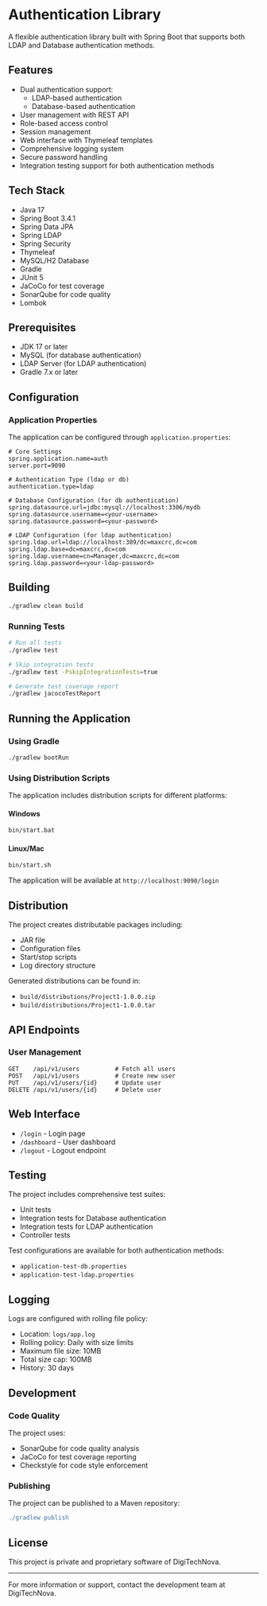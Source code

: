 # Authentication Library

A flexible authentication library built with Spring Boot that supports both LDAP and Database authentication methods.

## Features

- Dual authentication support:
  - LDAP-based authentication
  - Database-based authentication
- User management with REST API
- Role-based access control
- Session management
- Web interface with Thymeleaf templates
- Comprehensive logging system
- Secure password handling
- Integration testing support for both authentication methods

## Tech Stack

- Java 17
- Spring Boot 3.4.1
- Spring Data JPA
- Spring LDAP
- Spring Security
- Thymeleaf
- MySQL/H2 Database
- Gradle
- JUnit 5
- JaCoCo for test coverage
- SonarQube for code quality
- Lombok

## Prerequisites

- JDK 17 or later
- MySQL (for database authentication)
- LDAP Server (for LDAP authentication)
- Gradle 7.x or later

## Configuration

### Application Properties

The application can be configured through `application.properties`:

```properties
# Core Settings
spring.application.name=auth
server.port=9090

# Authentication Type (ldap or db)
authentication.type=ldap

# Database Configuration (for db authentication)
spring.datasource.url=jdbc:mysql://localhost:3306/mydb
spring.datasource.username=<your-username>
spring.datasource.password=<your-password>

# LDAP Configuration (for ldap authentication)
spring.ldap.url=ldap://localhost:389/dc=maxcrc,dc=com
spring.ldap.base=dc=maxcrc,dc=com
spring.ldap.username=cn=Manager,dc=maxcrc,dc=com
spring.ldap.password=<your-ldap-password>
```

## Building

```bash
./gradlew clean build
```

### Running Tests

```bash
# Run all tests
./gradlew test

# Skip integration tests
./gradlew test -PskipIntegrationTests=true

# Generate test coverage report
./gradlew jacocoTestReport
```

## Running the Application

### Using Gradle

```bash
./gradlew bootRun
```

### Using Distribution Scripts

The application includes distribution scripts for different platforms:

#### Windows
```bash
bin/start.bat
```

#### Linux/Mac
```bash
bin/start.sh
```

The application will be available at `http://localhost:9090/login`

## Distribution

The project creates distributable packages including:

- JAR file
- Configuration files
- Start/stop scripts
- Log directory structure

Generated distributions can be found in:
- `build/distributions/Project1-1.0.0.zip`
- `build/distributions/Project1-1.0.0.tar`

## API Endpoints

### User Management

```
GET    /api/v1/users          # Fetch all users
POST   /api/v1/users          # Create new user
PUT    /api/v1/users/{id}     # Update user
DELETE /api/v1/users/{id}     # Delete user
```

## Web Interface

- `/login` - Login page
- `/dashboard` - User dashboard
- `/logout` - Logout endpoint

## Testing

The project includes comprehensive test suites:

- Unit tests
- Integration tests for Database authentication
- Integration tests for LDAP authentication
- Controller tests

Test configurations are available for both authentication methods:
- `application-test-db.properties`
- `application-test-ldap.properties`

## Logging

Logs are configured with rolling file policy:
- Location: `logs/app.log`
- Rolling policy: Daily with size limits
- Maximum file size: 10MB
- Total size cap: 100MB
- History: 30 days

## Development

### Code Quality

The project uses:
- SonarQube for code quality analysis
- JaCoCo for test coverage reporting
- Checkstyle for code style enforcement

### Publishing

The project can be published to a Maven repository:

```gradle
./gradlew publish
```

## License

This project is private and proprietary software of DigiTechNova.

---

For more information or support, contact the development team at DigiTechNova.
